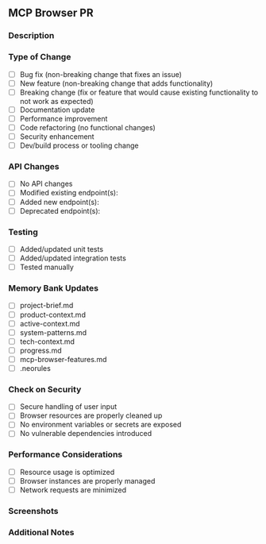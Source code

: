 ## MCP Browser PR

### Description
<!-- Provide a brief description of the changes in this PR -->

### Type of Change
- [ ] Bug fix (non-breaking change that fixes an issue)
- [ ] New feature (non-breaking change that adds functionality)
- [ ] Breaking change (fix or feature that would cause existing functionality to not work as expected)
- [ ] Documentation update
- [ ] Performance improvement
- [ ] Code refactoring (no functional changes)
- [ ] Security enhancement
- [ ] Dev/build process or tooling change

### API Changes
<!-- Include details if you've changed or added any API endpoints -->
- [ ] No API changes
- [ ] Modified existing endpoint(s): <!-- list endpoints -->
- [ ] Added new endpoint(s): <!-- list endpoints -->
- [ ] Deprecated endpoint(s): <!-- list endpoints -->

### Testing
<!-- Describe the tests you've added or modified -->
- [ ] Added/updated unit tests
- [ ] Added/updated integration tests
- [ ] Tested manually

### Memory Bank Updates
<!-- List the Memory Bank files that were updated as part of this PR -->
- [ ] project-brief.md
- [ ] product-context.md
- [ ] active-context.md
- [ ] system-patterns.md
- [ ] tech-context.md
- [ ] progress.md
- [ ] mcp-browser-features.md
- [ ] .neorules

### Check on Security
- [ ] Secure handling of user input
- [ ] Browser resources are properly cleaned up
- [ ] No environment variables or secrets are exposed
- [ ] No vulnerable dependencies introduced

### Performance Considerations
- [ ] Resource usage is optimized
- [ ] Browser instances are properly managed
- [ ] Network requests are minimized

### Screenshots
<!-- If applicable, add screenshots to help explain your changes -->

### Additional Notes
<!-- Add any other context about the PR here --> 